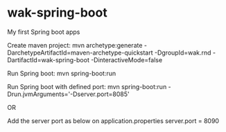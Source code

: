 # wak-spring-boot
My first Spring boot apps

Create maven project: mvn archetype:generate -DarchetypeArtifactId=maven-archetype-quickstart -DgroupId=wak.rnd -DartifactId=wak-spring-boot -DinteractiveMode=false

Run Spring boot: mvn spring-boot:run

Run Spring boot with defined port: mvn spring-boot:run -Drun.jvmArguments='-Dserver.port=8085'

OR

Add the server port as below on application.properties server.port = 8090 
